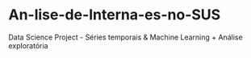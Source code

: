 # An-lise-de-Interna-es-no-SUS
Data Science Project - Séries temporais &amp; Machine Learning + Análise exploratória
